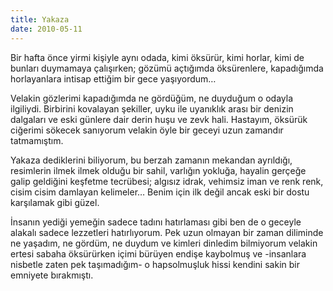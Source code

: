 ```yaml
---
title: Yakaza
date: 2010-05-11
---
```


Bir hafta önce yirmi kişiyle aynı odada, kimi öksürür, kimi horlar, kimi
de bunları duymamaya çalışırken; gözümü açtığımda öksürenlere,
kapadığımda horlayanlara intisap ettiğim bir gece yaşıyordum…

Velakin gözlerimi kapadığımda ne gördüğüm, ne duyduğum o odayla
ilgiliydi. Birbirini kovalayan şekiller, uyku ile uyanıklık arası bir
denizin dalgaları ve eski günlere dair derin huşu ve zevk hali.
Hastayım, öksürük ciğerimi sökecek sanıyorum velakin öyle bir geceyi
uzun zamandır tatmamıştım.

Yakaza dediklerini biliyorum, bu berzah zamanın mekandan ayrıldığı,
resimlerin ilmek ilmek olduğu bir sahil, varlığın yokluğa, hayalin
gerçeğe galip geldiğini keşfetme tecrübesi; algısız idrak, vehimsiz iman
ve renk renk, cisim cisim damlayan kelimeler… Benim için ilk değil ancak
eski bir dostu karşılamak gibi güzel.

İnsanın yediği yemeğin sadece tadını hatırlaması gibi ben de o geceyle
alakalı sadece lezzetleri hatırlıyorum. Pek uzun olmayan bir zaman
diliminde ne yaşadım, ne gördüm, ne duydum ve kimleri dinledim
bilmiyorum velakin ertesi sabaha öksürürken içimi bürüyen endişe
kaybolmuş ve -insanlara nisbetle zaten pek taşımadığım- o hapsolmuşluk
hissi kendini sakin bir emniyete bırakmıştı.

